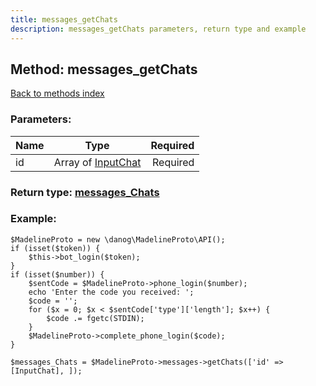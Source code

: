 ```yaml
---
title: messages_getChats
description: messages_getChats parameters, return type and example
---
```

## Method: messages\_getChats  
[Back to methods index](index.md)


### Parameters:

| Name     |    Type       | Required |
|----------|:-------------:|---------:|
|id|Array of [InputChat](../types/InputChat.md) | Required|


### Return type: [messages\_Chats](../types/messages_Chats.md)

### Example:


```
$MadelineProto = new \danog\MadelineProto\API();
if (isset($token)) {
    $this->bot_login($token);
}
if (isset($number)) {
    $sentCode = $MadelineProto->phone_login($number);
    echo 'Enter the code you received: ';
    $code = '';
    for ($x = 0; $x < $sentCode['type']['length']; $x++) {
        $code .= fgetc(STDIN);
    }
    $MadelineProto->complete_phone_login($code);
}

$messages_Chats = $MadelineProto->messages->getChats(['id' => [InputChat], ]);
```